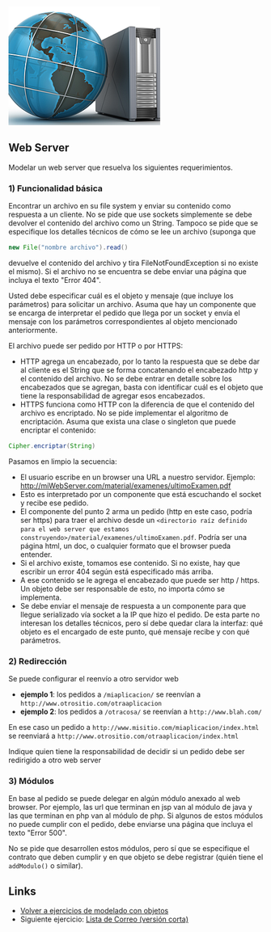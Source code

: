 ![web server](/images/webServer.png)

## Web Server

Modelar un web server que resuelva los siguientes requerimientos.

### 1) Funcionalidad básica

Encontrar un archivo en su file system y enviar su contenido como respuesta a un cliente. No se pide que use sockets simplemente se debe devolver el contenido del archivo como un String. Tampoco se pide que se especifique los detalles técnicos de cómo se lee un archivo (suponga que 

```java
new File("nombre archivo").read() 
```

devuelve el contenido del archivo y tira FileNotFoundException si no existe el mismo). Si el archivo no se encuentra se debe enviar una página que incluya el texto "Error 404".

Usted debe especificar cuál es el objeto y mensaje (que incluye los parámetros) para solicitar un archivo. Asuma que hay un componente que se encarga de interpretar el pedido que llega por un socket y envía el mensaje con los parámetros correspondientes al objeto mencionado anteriormente.

El archivo puede ser pedido por HTTP o por HTTPS:

- HTTP agrega un encabezado, por lo tanto la respuesta que se debe dar al cliente es el String que se forma concatenando el encabezado http y el contenido del archivo. No se debe entrar en detalle sobre los encabezados que se agregan, basta con identificar cuál es el objeto que tiene la responsabilidad de agregar esos encabezados.
- HTTPS funciona como HTTP con la diferencia de que el contenido del archivo es encriptado. No se pide implementar el algoritmo de encriptación. Asuma que exista una clase o singleton que puede encriptar el contenido: 

```java
Cipher.encriptar(String)
```

Pasamos en limpio la secuencia:

- El usuario escribe en un browser una URL a nuestro servidor. Ejemplo: http://miWebServer.com/material/examenes/ultimoExamen.pdf
- Esto es interpretado por un componente que está escuchando el socket y recibe ese pedido. 
- El componente del punto 2 arma un pedido (http en este caso, podría ser https) para traer el archivo desde un `<directorio raíz definido para el web server que estamos construyendo>/material/examenes/ultimoExamen.pdf`. Podría ser una página html, un doc, o cualquier formato que el browser pueda entender.
- Si el archivo existe, tomamos ese contenido. Si no existe, hay que escribir un error 404 según está especificado más arriba.
- A ese contenido se le agrega el encabezado que puede ser http / https. Un objeto debe ser responsable de esto, no importa cómo se implementa.
- Se debe enviar el mensaje de respuesta a un componente para que llegue serializado vía socket a la IP que hizo el pedido. De esta parte no interesan los detalles técnicos, pero sí debe quedar clara la interfaz: qué objeto es el encargado de este punto, qué mensaje recibe y con qué parámetros.

### 2) Redirección

Se puede configurar el reenvío a otro servidor web

- **ejemplo 1**: los pedidos a `/miaplicacion/` se reenvían a `http://www.otrositio.com/otraaplicacion`
- **ejemplo 2**: los pedidos a `/otracosa/` se reenvían a `http://www.blah.com/`

En ese caso un pedido a `http://www.misitio.com/miaplicacion/index.html` se reenviará a `http://www.otrositio.com/otraaplicacion/index.html`

Indique quien tiene la responsabilidad de decidir si un pedido debe ser redirigido a otro web server

### 3) Módulos

En base al pedido se puede delegar en algún módulo anexado al web browser. Por ejemplo, las url que terminan en jsp van al módulo de java y las que terminan en php van al módulo de php. Si algunos de estos módulos no puede cumplir con el pedido, debe enviarse una página que incluya el texto "Error 500". 

No se pide que desarrollen estos módulos, pero sí que se especifique el contrato que deben cumplir y en que objeto se debe registrar (quién tiene el `addModulo()` o similar).

## Links

- [Volver a ejercicios de modelado con objetos](index.md)
- Siguiente ejercicio: [Lista de Correo (versión corta)](listaCorreo.md)
